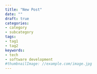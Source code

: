 ```yaml
---
title: "New Post"
date: ""
draft: true
categories:
- category
- subcategory
tags:
- tag1
- tag2
keywords:
- tech
- software development
#thumbnailImage: //example.com/image.jpg
---
```


<!-- more /-->
